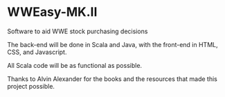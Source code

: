# WWEasy-MK.II
Software to aid WWE stock purchasing decisions

The back-end will be done in Scala and Java, with the front-end in HTML, CSS, and Javascript.

All Scala code will be as functional as possible.

Thanks to Alvin Alexander for the books and the resources that made this project possible.
